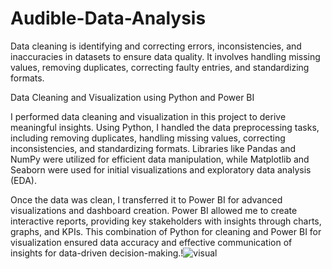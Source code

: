 # Audible-Data-Analysis
Data cleaning is identifying and correcting errors, inconsistencies, and inaccuracies in datasets to ensure data quality. It involves handling missing values, removing duplicates, correcting faulty entries, and standardizing formats. 


Data Cleaning and Visualization using Python and Power BI

I performed data cleaning and visualization in this project to derive meaningful insights. Using Python, I handled the data preprocessing tasks, including removing duplicates, handling missing values, correcting inconsistencies, and standardizing formats. Libraries like Pandas and NumPy were utilized for efficient data manipulation, while Matplotlib and Seaborn were used for initial visualizations and exploratory data analysis (EDA).

Once the data was clean, I transferred it to Power BI for advanced visualizations and dashboard creation. Power BI allowed me to create interactive reports, providing key stakeholders with insights through charts, graphs, and KPIs. This combination of Python for cleaning and Power BI for visualization ensured data accuracy and effective communication of insights for data-driven decision-making.!![visual](https://github.com/user-attachments/assets/94f0368e-5128-46eb-87b0-fbc953b9fcef)
